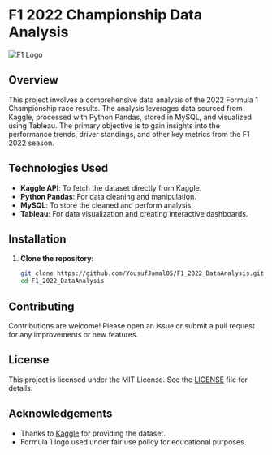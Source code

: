 # F1 2022 Championship Data Analysis

![F1 Logo](https://upload.wikimedia.org/wikipedia/en/thumb/3/33/F1.svg/1200px-F1.svg.png)

## Overview

This project involves a comprehensive data analysis of the 2022 Formula 1 Championship race results. The analysis leverages data sourced from Kaggle, processed with Python Pandas, stored in MySQL, and visualized using Tableau. The primary objective is to gain insights into the performance trends, driver standings, and other key metrics from the F1 2022 season.

## Technologies Used

- **Kaggle API**: To fetch the dataset directly from Kaggle.
- **Python Pandas**: For data cleaning and manipulation.
- **MySQL**: To store the cleaned and perform analysis.
- **Tableau**: For data visualization and creating interactive dashboards.

## Installation

1. **Clone the repository:**

    ```bash
    git clone https://github.com/YousufJamal05/F1_2022_DataAnalysis.git
    cd F1_2022_DataAnalysis
    ```

## Contributing

Contributions are welcome! Please open an issue or submit a pull request for any improvements or new features.

## License

This project is licensed under the MIT License. See the [LICENSE](LICENSE) file for details.

## Acknowledgements

- Thanks to [Kaggle](https://www.kaggle.com/) for providing the dataset.
- Formula 1 logo used under fair use policy for educational purposes.
